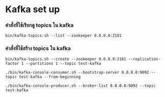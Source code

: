 # Kafka set up

### คำสั่งที่ใช้เรียกดู topics ใน kafka
```
bin/kafka-topics.sh --list --zookeeper 0.0.0.0:2181

```


### คำสั่งที่ใช้สร้าง topics ใน kafka
```
bin/kafka-topics.sh --create --zookeeper 0.0.0.0:2181 --replication-factor 1 --partitions 1 --topic test-kafka
```


```
./bin/kafka-console-consumer.sh --bootstrap-server 0.0.0.0:9092 --topic test-kafka --from-beginning
```

```
./bin/kafka-console-producer.sh --broker-list 0.0.0.0:9092 --topic test-kafka

```
